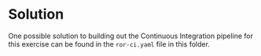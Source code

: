 # Solution

One possible solution to building out the Continuous Integration pipeline for this exercise can be found in the `ror-ci.yaml` file in this folder.
